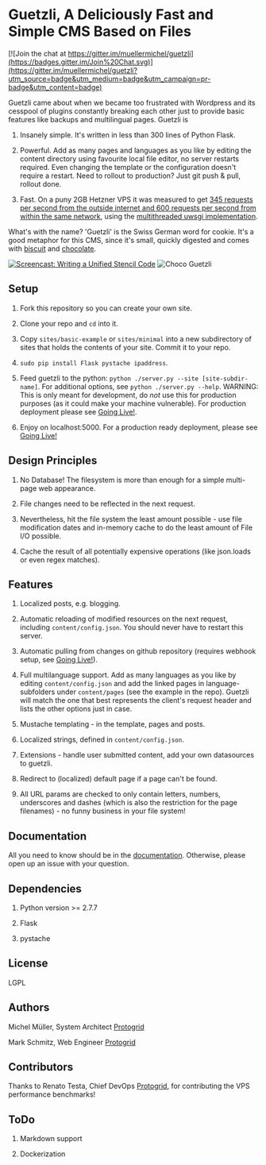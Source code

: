 Guetzli, A Deliciously Fast and Simple CMS Based on Files
=========================================================

[![Join the chat at https://gitter.im/muellermichel/guetzli](https://badges.gitter.im/Join%20Chat.svg)](https://gitter.im/muellermichel/guetzli?utm_source=badge&utm_medium=badge&utm_campaign=pr-badge&utm_content=badge)

Guetzli came about when we became too frustrated with Wordpress and its cesspool of plugins constantly breaking each other just to provide basic features like backups and multilingual pages. Guetzli is

1) Insanely simple. It's written in less than 300 lines of Python Flask.

2) Powerful. Add as many pages and languages as you like by editing the content directory using favourite local file editor, no server restarts required. Even changing the template or the configuration doesn't require a restart. Need to rollout to production? Just git push & pull, rollout done.

3) Fast. On a puny 2GB Hetzner VPS it was measured to get [345 requests per second from the outside internet and 600 requests per second from within the same network](docs/benchmark.txt), using the [multithreaded uwsgi implementation](run_server).

What's with the name? 'Guetzli' is the Swiss German word for cookie. It's a good metaphor for this CMS, since it's small, quickly digested and comes with [biscuit](docs/documentation.md#the-biscuit) and [chocolate](docs/documentation.md#the-chocolate).

[![Screencast: Writing a Unified Stencil Code](/../master/docs/Screencast_Thumbnail.png)](https://www.youtube.com/watch?v=MEUrirTZ-D8) ![Choco Guetzli](/../master/docs/Choco_leibniz.jpg)

Setup
-----
1) Fork this repository so you can create your own site.

2) Clone your repo and `cd` into it.

3) Copy `sites/basic-example` or `sites/minimal` into a new subdirectory of sites that holds the contents of your site. Commit it to your repo.

4) `sudo pip install Flask pystache ipaddress`.

3) Feed guetzli to the python: `python ./server.py --site [site-subdir-name]`. For additional options, see `python ./server.py --help`.
WARNING: This is only meant for development, do *not* use this for production purposes (as it could make your machine vulnerable). For production deployment please see [Going Live!](docs/documentation.md#going-live).

4) Enjoy on localhost:5000. For a production ready deployment, please see [Going Live!](docs/documentation.md#going-live)

Design Principles
-----------------
1) No Database! The filesystem is more than enough for a simple multi-page web appearance.

2) File changes need to be reflected in the next request.

3) Nevertheless, hit the file system the least amount possible - use file modification dates and in-memory cache to do the least amount of File I/O possible.

4) Cache the result of all potentially expensive operations (like json.loads or even regex matches).

Features
--------
1) Localized posts, e.g. blogging.

2) Automatic reloading of modified resources on the next request, including `content/config.json`. You should never have to restart this server.

3) Automatic pulling from changes on github repository (requires webhook setup, see [Going Live!](docs/documentation.md#going-live)).

4) Full multilanguage support. Add as many languages as you like by editing `content/config.json` and add the linked pages in language-subfolders under `content/pages` (see the example in the repo). Guetzli will match the one that best represents the client's request header and lists the other options just in case.

5) Mustache templating - in the template, pages and posts.

6) Localized strings, defined in `content/config.json`.

7) Extensions - handle user submitted content, add your own datasources to guetzli.

7) Redirect to (localized) default page if a page can't be found.

8) All URL params are checked to only contain letters, numbers, underscores and dashes (which is also the restriction for the page filenames) - no funny business in your file system!

Documentation
-------------
All you need to know should be in the [documentation](docs/documentation.md). Otherwise, please open up an issue with your question.

Dependencies
------------
1) Python version >= 2.7.7

2) Flask

3) pystache

License
-------
LGPL

Authors
-------
Michel Müller, System Architect [Protogrid](http://protogrid.com)

Mark Schmitz, Web Engineer [Protogrid](http://protogrid.com)

Contributors
------------
Thanks to Renato Testa, Chief DevOps [Protogrid](http://protogrid.com), for contributing the VPS performance benchmarks!

ToDo
----
1) Markdown support

2) Dockerization


